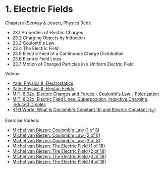 # 1. Electric Fields

Chapters (Serway & Jewett, Physics 9ed):

- 23.1 Properties of Electric Charges
- 23.2 Charging Objects by Induction
- 23.3 Coulomb's Law
- 23.4 The Electric Field
- 23.5 Electric Field of a Continuous Charge Distribution
- 23.6 Electric Field Lines
- 23.7 Motion of Charged Particles in a Uniform Electric Field

Videos: 
- [Yale: Physics II, Electrostatics](https://www.youtube.com/watch?v=NK-BxowMIfg&list=PLD07B2225BB40E582&index=1)
- [Yale: Physics II, Electric Fields](https://www.youtube.com/watch?v=xnSc_OWpCuY&list=PLD07B2225BB40E582&index=2)
- [MIT: 8.02x, Electric Charges and Forces - Coulomb's Law - Polarization](https://www.youtube.com/watch?v=x1-SibwIPM4&list=PLyQSN7X0ro2314mKyUiOILaOC2hk6Pc3j&index=2)
- [MIT: 8.02x, Electric Field Lines, Superposition, Inductive Charging, Induced Dipoles](https://www.youtube.com/watch?v=Pd9HY8iLiCA&list=PLyQSN7X0ro2314mKyUiOILaOC2hk6Pc3j&index=3)
- [KTB World: What is Coulomb's Constant (k) and Electric Constant (ε<sub>0</sub>)](https://www.youtube.com/watch?v=809bJaG1c_Q)

Exercise Videos:
- [Michel van Biezen: Coulomb's Law (1 of 8)](https://www.youtube.com/watch?v=-jxX7Vt2wrA&list=PLX2gX-ftPVXX7BZOcM1Y2gb8IQrTBrmUB)
- [Michel van Biezen: Coulomb's Law (2 of 8)](https://www.youtube.com/watch?v=6XR8eHzpwyc&list=PLX2gX-ftPVXX7BZOcM1Y2gb8IQrTBrmUB)
- [Michel van Biezen: Coulomb's Law (3 of 8)](https://www.youtube.com/watch?v=_ZuroDbIi8A&list=PLX2gX-ftPVXX7BZOcM1Y2gb8IQrTBrmUB)
- [Michel van Biezen: The Electric Field (1 of 18)](https://www.youtube.com/watch?v=EPIhhbwbCNc&list=PLX2gX-ftPVXX7BZOcM1Y2gb8IQrTBrmUB)
- [Michel van Biezen: The Electric Field (2 of 18)](https://www.youtube.com/watch?v=qziQH1fBObk&list=PLX2gX-ftPVXX7BZOcM1Y2gb8IQrTBrmUB)
- [Michel van Biezen: The Electric Field (3 of 18)](https://www.youtube.com/watch?v=4K5hvZBDOAE&list=PLX2gX-ftPVXX7BZOcM1Y2gb8IQrTBrmUB)
- [Michel van Biezen: The Electric Field (4 of 18)](https://www.youtube.com/watch?v=DqnM3KbMydM&list=PLX2gX-ftPVXX7BZOcM1Y2gb8IQrTBrmUB)